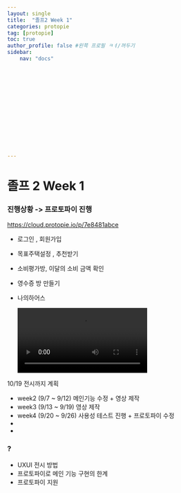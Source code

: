 ```yaml
---
layout: single
title:  "졸프2 Week 1"
categories: protopie
tag: [protopie]
toc: true
author_profile: false #왼쪽 프로필 ㅋㅕ/꺼두기
sidebar:
    nav: "docs"















---
```


# 졸프 2 Week 1



### 진행상황 -> 프로토파이 진행

https://cloud.protopie.io/p/7e8481abce

- 로그인 , 회원가입

- 목표주택설정 , 추천받기

- 소비평가방, 이달의 소비 금액 확인

- 영수증 방 만들기

- 나의하어스

  <video src="../../Downloads/drive-download-20220906T010337Z-001/로그인 회원가입.mp4"></video>

10/19 전시까지 계획

- week2 (9/7 ~ 9/12) 메인기능 수정 + 영상 제작
- week3 (9/13 ~ 9/19) 영상 제작
- week4 (9/20 ~ 9/26) 사용성 테스트 진행 + 프로토파이 수정
-  
-  

### ?

- UXUI 전시 방법
- 프로토파이로 메인 기능 구현의 한계
- 프로토파이 지원